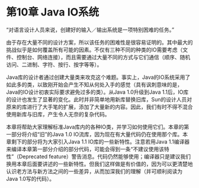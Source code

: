 # 第10章 Java IO系统

“对语言设计人员来说，创建好的输入／输出系统是一项特别困难的任务。”

由于存在大量不同的设计方案，所以该任务的困难性是很容易证明的。其中最大的挑战似乎是如何覆盖所有可能的因素。不仅有三种不同的种类的IO需要考虑（文件、控制台、网络连接），而且需要通过大量不同的方式与它们通信（顺序、随机访问、二进制、字符、按行、按字等等）。

Java库的设计者通过创建大量类来攻克这个难题。事实上，Java的IO系统采用了如此多的类，以致刚开始会产生不知从何处入手的感觉（具有讽刺意味的是，Java的IO设计初衷实际要求避免过多的类）。从Java 1.0升级到Java 1.1后，IO库的设计也发生了显著的变化。此时并非简单地用新库替换旧库，Sun的设计人员对原来的库进行了大手笔的扩展，添加了大量新的内容。因此，我们有时不得不混合使用新库与旧库，产生令人无奈的复杂代码。

本章将帮助大家理解标准Java库内的各种IO类，并学习如何使用它们。本章的第一部分将介绍“旧”的Java 1.0 IO流库，因为现在有大量代码仍在使用那个库。本章剩下的部分将为大家引入Java 1.1 IO库的一些新特性。注意若用Java 1.1编译器来编译本章第一部分介绍的部分代码，可能会得到一条“不建议使用该特性”（Deprecated feature）警告消息。代码仍然能够使用；编译器只是建议我们换用本章后面要讲述的一些新特性。但我们这样做是有价值的，因为可以更清楚地认识老方法与新方法之间的一些差异，从而加深我们的理解（并可顺利阅读为Java 1.0写的代码）。

